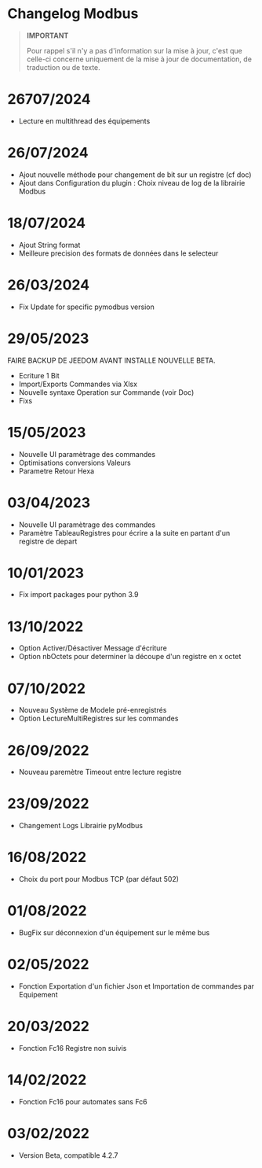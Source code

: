 # Changelog Modbus

>**IMPORTANT**
>
>Pour rappel s'il n'y a pas d'information sur la mise à jour, c'est que celle-ci concerne uniquement de la mise à jour de documentation, de traduction ou de texte.


# 26707/2024

- Lecture en multithread des équipements


# 26/07/2024

- Ajout nouvelle méthode pour changement de bit sur un registre (cf doc)
- Ajout dans Configuration du plugin : Choix niveau de log de la librairie Modbus


# 18/07/2024

- Ajout String format
- Meilleure precision des formats de données dans le selecteur


# 26/03/2024

- Fix Update for specific pymodbus version

# 29/05/2023

FAIRE BACKUP DE JEEDOM AVANT INSTALLE NOUVELLE BETA.
- Ecriture 1 Bit
- Import/Exports Commandes via Xlsx
- Nouvelle syntaxe Operation sur Commande (voir Doc)
- Fixs

# 15/05/2023

- Nouvelle UI paramètrage des commandes
- Optimisations conversions Valeurs
- Parametre Retour Hexa

# 03/04/2023

- Nouvelle UI paramètrage des commandes
- Paramètre TableauRegistres pour écrire a la suite en partant d'un registre de depart

# 10/01/2023
- Fix import packages pour python 3.9

# 13/10/2022
- Option Activer/Désactiver Message d'écriture
- Option nbOctets pour determiner la découpe d'un registre en x octet

# 07/10/2022
- Nouveau Système de Modele pré-enregistrés
- Option LectureMultiRegistres sur les commandes

# 26/09/2022
- Nouveau paremètre Timeout entre lecture registre

# 23/09/2022
- Changement Logs Librairie pyModbus

# 16/08/2022
- Choix du port pour Modbus TCP (par défaut 502)

# 01/08/2022
- BugFix sur déconnexion d'un équipement sur le même bus

# 02/05/2022
- Fonction Exportation d'un fichier Json et Importation de commandes par Equipement

# 20/03/2022
- Fonction Fc16 Registre non suivis

# 14/02/2022
- Fonction Fc16 pour automates sans Fc6

# 03/02/2022
- Version Beta, compatible 4.2.7
